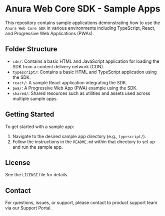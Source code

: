# Anura Web Core SDK - Sample Apps

This repository contains sample applications demonstrating how to use the
`Anura Web Core SDK` in various environments including TypeScript, React, and
Progressive Web Applications (PWAs).

## Folder Structure

- `cdn/`: Contains a basic HTML and JavaScript application for loading the SDK
from a content delivery network (CDN).
- `typescript/`: Contains a basic HTML and TypeScript application using the SDK.
- `react/`: A sample React application integrating the SDK.
- `pwa/`: A Progressive Web App (PWA) example using the SDK.
- `shared/`: Shared resources such as utilities and assets used across multiple
sample apps.

## Getting Started

To get started with a sample app:

1. Navigate to the desired sample app directory (e.g., `typescript/`).
2. Follow the instructions in the `README.md` within that directory to set up
and run the sample app.

## License

See the `LICENSE` file for details.

## Contact

For questions, issues, or support, please contact to product support team via
our Support Portal.

